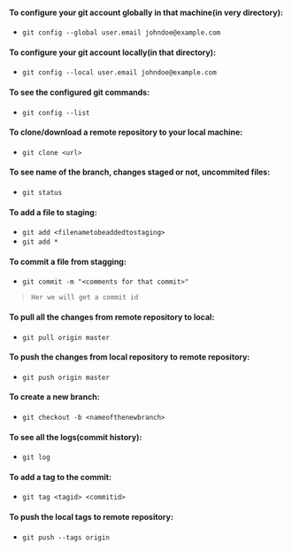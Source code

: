 #### To configure your git account globally in that machine(in very directory):

*    `git config --global user.email johndoe@example.com`

#### To configure your git account locally(in that directory):

*    `git config --local user.email johndoe@example.com`  

#### To see the configured git commands:

*    `git config --list`

#### To clone/download a remote repository to your local machine:

*    `git clone <url>`

#### To see name of the branch, changes staged or not, uncommited files:  

*    `git status`

#### To add a file to staging:

*    `git add <filenametobeaddedtostaging>`
*    `git add *`

#### To commit a file from stagging:

*    `git commit -m "<comments for that commit>"`

>     Her we will get a commit id


#### To pull all the changes from remote repository to local:

*    `git pull origin master`

#### To push the changes from local repository to remote repository:

*    `git push origin master`

#### To create a new branch:

*    `git checkout -b <nameofthenewbranch>`

#### To see all the logs(commit history):

*   `git log`

#### To add a tag to the commit:

*   `git tag <tagid> <commitid>`


#### To push the local tags to remote repository:

*   `git push --tags origin`
